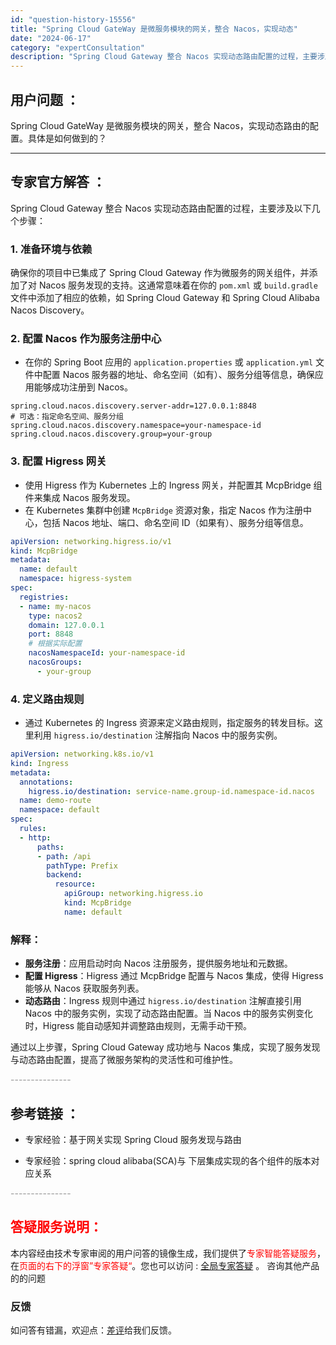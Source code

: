 ```yaml
---
id: "question-history-15556"
title: "Spring Cloud GateWay 是微服务模块的网关，整合 Nacos，实现动态"
date: "2024-06-17"
category: "expertConsultation"
description: "Spring Cloud Gateway 整合 Nacos 实现动态路由配置的过程，主要涉及以下几个步骤：### 1. **准备环境与依赖**确保你的项目中已集成了 Spring Cloud Gateway 作为微服务的网关组件，并添加了对 Nacos 服务发现的支持。这通常意味着在你的 `pom."
---
```


## 用户问题 ： 
 Spring Cloud GateWay 是微服务模块的网关，整合 Nacos，实现动态路由的配置。具体是如何做到的？  

---------------
## 专家官方解答 ：

Spring Cloud Gateway 整合 Nacos 实现动态路由配置的过程，主要涉及以下几个步骤：

### 1. **准备环境与依赖**
确保你的项目中已集成了 Spring Cloud Gateway 作为微服务的网关组件，并添加了对 Nacos 服务发现的支持。这通常意味着在你的 `pom.xml` 或 `build.gradle` 文件中添加了相应的依赖，如 Spring Cloud Gateway 和 Spring Cloud Alibaba Nacos Discovery。

### 2. **配置 Nacos 作为服务注册中心**
- 在你的 Spring Boot 应用的 `application.properties` 或 `application.yml` 文件中配置 Nacos 服务器的地址、命名空间（如有）、服务分组等信息，确保应用能够成功注册到 Nacos。

```properties
spring.cloud.nacos.discovery.server-addr=127.0.0.1:8848
# 可选：指定命名空间、服务分组
spring.cloud.nacos.discovery.namespace=your-namespace-id
spring.cloud.nacos.discovery.group=your-group
```

### 3. **配置 Higress 网关**
- 使用 Higress 作为 Kubernetes 上的 Ingress 网关，并配置其 McpBridge 组件来集成 Nacos 服务发现。
- 在 Kubernetes 集群中创建 `McpBridge` 资源对象，指定 Nacos 作为注册中心，包括 Nacos 地址、端口、命名空间 ID（如果有）、服务分组等信息。

```yaml
apiVersion: networking.higress.io/v1
kind: McpBridge
metadata:
  name: default
  namespace: higress-system
spec:
  registries:
  - name: my-nacos
    type: nacos2
    domain: 127.0.0.1
    port: 8848
    # 根据实际配置
    nacosNamespaceId: your-namespace-id
    nacosGroups:
      - your-group
```

### 4. **定义路由规则**
- 通过 Kubernetes 的 Ingress 资源来定义路由规则，指定服务的转发目标。这里利用 `higress.io/destination` 注解指向 Nacos 中的服务实例。

```yaml
apiVersion: networking.k8s.io/v1
kind: Ingress
metadata:
  annotations:
    higress.io/destination: service-name.group-id.namespace-id.nacos
  name: demo-route
  namespace: default
spec:
  rules:
  - http:
      paths:
      - path: /api
        pathType: Prefix
        backend:
          resource:
            apiGroup: networking.higress.io
            kind: McpBridge
            name: default
```

### 解释：
- **服务注册**：应用启动时向 Nacos 注册服务，提供服务地址和元数据。
- **配置 Higress**：Higress 通过 McpBridge 配置与 Nacos 集成，使得 Higress 能够从 Nacos 获取服务列表。
- **动态路由**：Ingress 规则中通过 `higress.io/destination` 注解直接引用 Nacos 中的服务实例，实现了动态路由配置。当 Nacos 中的服务实例变化时，Higress 能自动感知并调整路由规则，无需手动干预。

通过以上步骤，Spring Cloud Gateway 成功地与 Nacos 集成，实现了服务发现与动态路由配置，提高了微服务架构的灵活性和可维护性。


<font color="#949494">---------------</font> 


## 参考链接 ：

* 专家经验：基于网关实现 Spring Cloud 服务发现与路由 
 
 * 专家经验：spring cloud alibaba(SCA)与 下层集成实现的各个组件的版本对应关系 


 <font color="#949494">---------------</font> 
 


## <font color="#FF0000">答疑服务说明：</font> 

本内容经由技术专家审阅的用户问答的镜像生成，我们提供了<font color="#FF0000">专家智能答疑服务</font>，在<font color="#FF0000">页面的右下的浮窗”专家答疑“</font>。您也可以访问 : [全局专家答疑](https://answer.opensource.alibaba.com/docs/intro) 。 咨询其他产品的的问题

### 反馈
如问答有错漏，欢迎点：[差评](https://ai.nacos.io/user/feedbackByEnhancerGradePOJOID?enhancerGradePOJOId=15581)给我们反馈。
